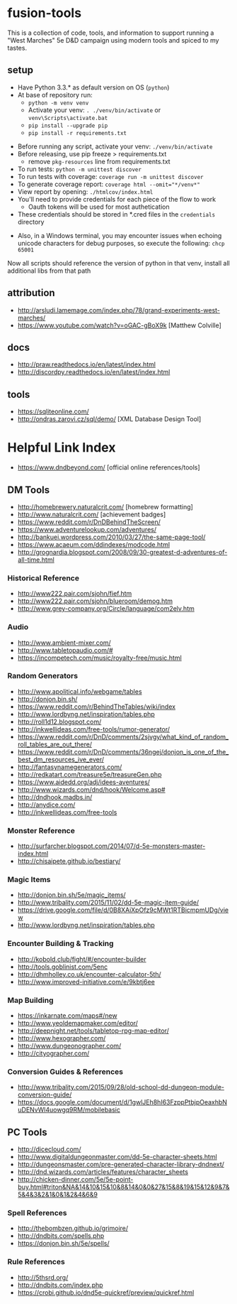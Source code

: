 # fusion-tools
This is a collection of code, tools, and information to support running a "West Marches" 5e D&D campaign using modern tools and spiced to my tastes.

## setup
- Have Python 3.3.* as default version on OS (`python`)
- At base of repository run: 
    + `python -m venv venv`
    + Activate your venv: `. ./venv/bin/activate` or `venv\Scripts\activate.bat`
    + `pip install --upgrade pip`
    + `pip install -r requirements.txt`
<!-- - Use the following shebang: `#!/usr/bin/env python` -->
- Before running any script, activate your venv: `./venv/bin/activate`
- Before releasing, use pip freeze > requirements.txt
    + remove `pkg-resources` line from requirements.txt
- To run tests: `python -m unittest discover`
- To run tests with coverage: `coverage run -m unittest discover`
- To generate coverage report: `coverage html --omit="*/venv*"`
- View report by opening: `./htmlcov/index.html`
- You'll need to provide credentials for each piece of the flow to work
    + Oauth tokens will be used for most authetication
- These credentials should be stored in *.cred files in the `credentials` directory
<!-- - At work, you'll need to `set http_proxy=http://...` and `set https_proxy=http://...` to punch through that proxy -->
- Also, in a Windows terminal, you may encounter issues when echoing unicode characters for debug purposes, so execute the following: `chcp 65001` 

Now all scripts should reference the version of python in that venv, install all additional libs from that path

## attribution
- http://arsludi.lamemage.com/index.php/78/grand-experiments-west-marches/
- https://www.youtube.com/watch?v=oGAC-gBoX9k [Matthew Colville]

## docs
- http://praw.readthedocs.io/en/latest/index.html
- http://discordpy.readthedocs.io/en/latest/index.html

## tools
- https://sqliteonline.com/
- http://ondras.zarovi.cz/sql/demo/ [XML Database Design Tool] 

# Helpful Link Index
- https://www.dndbeyond.com/ [official online references/tools]
## DM Tools
- http://homebrewery.naturalcrit.com/ [homebrew formatting]
- http://www.naturalcrit.com/ [achievement badges]
- https://www.reddit.com/r/DnDBehindTheScreen/
- https://www.adventurelookup.com/adventures/
- http://bankuei.wordpress.com/2010/03/27/the-same-page-tool/
- https://www.acaeum.com/ddindexes/modcode.html
- http://grognardia.blogspot.com/2008/09/30-greatest-d-adventures-of-all-time.html
### Historical Reference
- http://www222.pair.com/sjohn/fief.htm
- http://www222.pair.com/sjohn/blueroom/demog.htm
- http://www.grey-company.org/Circle/language/com2elv.htm
### Audio
- http://www.ambient-mixer.com/
- http://www.tabletopaudio.com/#
- https://incompetech.com/music/royalty-free/music.html
### Random Generators
- http://www.apolitical.info/webgame/tables
- http://donjon.bin.sh/
- https://www.reddit.com/r/BehindTheTables/wiki/index
- http://www.lordbyng.net/inspiration/tables.php
- http://roll1d12.blogspot.com/
- http://inkwellideas.com/free-tools/rumor-generator/
- https://www.reddit.com/r/DnD/comments/2sjvgy/what_kind_of_random_roll_tables_are_out_there/
- https://www.reddit.com/r/DnD/comments/36ngej/donjon_is_one_of_the_best_dm_resources_ive_ever/
- http://fantasynamegenerators.com/
- http://redkatart.com/treasure5e/treasureGen.php
- https://www.aidedd.org/adj/idees-aventures/
- http://www.wizards.com/dnd/hook/Welcome.asp#
- http://dndhook.madbs.in/
- http://anydice.com/
- http://inkwellideas.com/free-tools
### Monster Reference
- http://surfarcher.blogspot.com/2014/07/d-5e-monsters-master-index.html
- http://chisaipete.github.io/bestiary/
### Magic Items
- http://donjon.bin.sh/5e/magic_items/
- http://www.tribality.com/2015/11/02/dd-5e-magic-item-guide/
- https://drive.google.com/file/d/0B8XAiXpOfz9cMWt1RTBicmpmUDg/view
- http://www.lordbyng.net/inspiration/tables.php
### Encounter Building & Tracking
- http://kobold.club/fight/#/encounter-builder
- http://tools.goblinist.com/5enc
- http://dhmholley.co.uk/encounter-calculator-5th/
- http://www.improved-initiative.com/e/9kbtj6ee
### Map Building
- https://inkarnate.com/maps#/new
- http://www.yeoldemapmaker.com/editor/
- http://deepnight.net/tools/tabletop-rpg-map-editor/
- http://www.hexographer.com/
- http://www.dungeonographer.com/
- http://cityographer.com/
### Conversion Guides & References
- http://www.tribality.com/2015/09/28/old-school-dd-dungeon-module-conversion-guide/
- https://docs.google.com/document/d/1gwlJEh8hI63FzppPtbjpOeaxhbNuDENvWl4uowgq9RM/mobilebasic
## PC Tools
- http://dicecloud.com/
- http://www.digitaldungeonmaster.com/dd-5e-character-sheets.html
- http://dungeonsmaster.com/pre-generated-character-library-dndnext/
- http://dnd.wizards.com/articles/features/character_sheets
- http://chicken-dinner.com/5e/5e-point-buy.html#triton&NA&14&10&15&10&8&14&0&0&27&15&8&19&15&12&9&7&5&4&3&2&1&0&1&2&4&6&9
### Spell References
- http://thebombzen.github.io/grimoire/
- http://dndbits.com/spells.php
- https://donjon.bin.sh/5e/spells/
### Rule References
- http://5thsrd.org/
- http://dndbits.com/index.php
- https://crobi.github.io/dnd5e-quickref/preview/quickref.html
